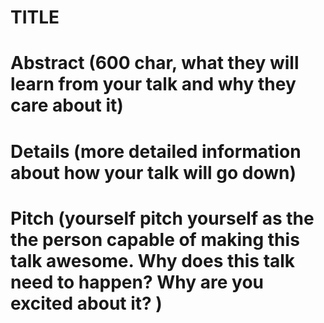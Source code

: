 # TITLE

# Abstract (600 char, what they will learn from your talk and why they care about it)

# Details (more detailed information about how your talk will go down)

# Pitch (yourself pitch yourself as the the person capable of making this talk awesome. Why does this talk need to happen? Why are you excited about it? )
